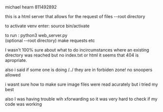 michael hearn 811492892

this is a html server that allows for the request of files
--root directory

to activate venv enter: source bin/activate

to  run : python3 web_server.py  
    (optional --root directory)
make requests etc


I wasn't 100% sure about what to do incircumstances where an
existing directory was reached but no index.txt or html it seems
that 404 is apropriate.

also i said if some one is doing /../ they are in forbiden zone!
no snoopers allowed 

i wasnt sure how to make sure image files were read acurately but i 
tried my best

also I was having trouble wih xforwarding so it was very hard to check
if my code was working



